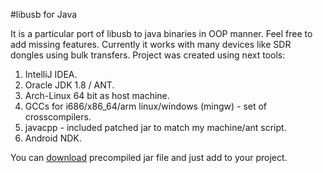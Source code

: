 #libusb for Java

It is a particular port of libusb to java  binaries in OOP manner. Feel free to add missing features. Currently it works with many devices like SDR dongles using bulk transfers.
Project was created using next tools:
1. IntelliJ IDEA.
2. Oracle JDK 1.8 / ANT.
3. Arch-Linux 64 bit as host machine.
4. GCCs for i686/x86_64/arm linux/windows (mingw) - set of crosscompilers.
5. javacpp - included patched jar to match my machine/ant script.
6. Android NDK.

You can [download](https://github.com/alexzk1/jlibusb/our/artifacts/jlibusb_jar/jlibusb.jar) precompiled jar file and just add to your project.


